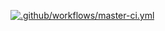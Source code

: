 [![.github/workflows/master-ci.yml](https://github.com/t-node/my-maven-application/actions/workflows/master-ci.yml/badge.svg)](https://github.com/t-node/my-maven-application/actions/workflows/master-ci.yml)
